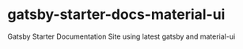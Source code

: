 # gatsby-starter-docs-material-ui
Gatsby Starter Documentation Site using latest gatsby and material-ui

